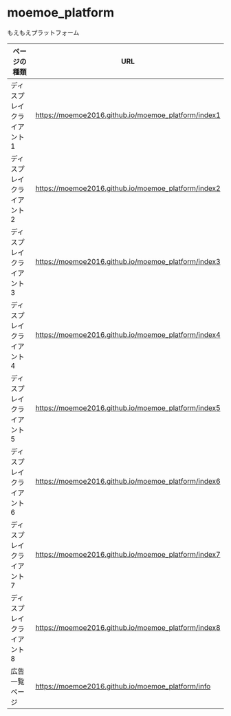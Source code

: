 # moemoe_platform
もえもえプラットフォーム

| ページの種類 | URL |
| --- | --- |
| ディスプレイクライアント1 | https://moemoe2016.github.io/moemoe_platform/index1 |
| ディスプレイクライアント2 | https://moemoe2016.github.io/moemoe_platform/index2 |
| ディスプレイクライアント3 | https://moemoe2016.github.io/moemoe_platform/index3 |
| ディスプレイクライアント4 | https://moemoe2016.github.io/moemoe_platform/index4 |
| ディスプレイクライアント5 | https://moemoe2016.github.io/moemoe_platform/index5 |
| ディスプレイクライアント6 | https://moemoe2016.github.io/moemoe_platform/index6 |
| ディスプレイクライアント7 | https://moemoe2016.github.io/moemoe_platform/index7 |
| ディスプレイクライアント8 | https://moemoe2016.github.io/moemoe_platform/index8 |
| 広告一覧ページ | https://moemoe2016.github.io/moemoe_platform/info |
